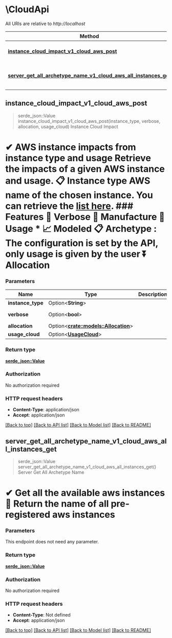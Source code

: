 # \CloudApi

All URIs are relative to *http://localhost*

Method | HTTP request | Description
------------- | ------------- | -------------
[**instance_cloud_impact_v1_cloud_aws_post**](CloudApi.md#instance_cloud_impact_v1_cloud_aws_post) | **POST** /v1/cloud/aws | Instance Cloud Impact
[**server_get_all_archetype_name_v1_cloud_aws_all_instances_get**](CloudApi.md#server_get_all_archetype_name_v1_cloud_aws_all_instances_get) | **GET** /v1/cloud/aws/all_instances | Server Get All Archetype Name



## instance_cloud_impact_v1_cloud_aws_post

> serde_json::Value instance_cloud_impact_v1_cloud_aws_post(instance_type, verbose, allocation, usage_cloud)
Instance Cloud Impact

# ✔ ️AWS instance impacts from instance type and usage  Retrieve the impacts of a given AWS instance and usage.  📋 Instance type   AWS name of the chosen instance. You can retrieve the [list here](#/cloud/server_get_all_archetype_name_v1_cloud_all_aws_instances_get). ### Features  👄 Verbose  🔨 Manufacture  🔌 Usage   * 📈 Modeled  📋 Archetype : The configuration is set by the API, only usage is given by the user  ⏬ Allocation

### Parameters


Name | Type | Description  | Required | Notes
------------- | ------------- | ------------- | ------------- | -------------
**instance_type** | Option<**String**> |  |  |
**verbose** | Option<**bool**> |  |  |[default to true]
**allocation** | Option<[**crate::models::Allocation**](.md)> |  |  |
**usage_cloud** | Option<[**UsageCloud**](UsageCloud.md)> |  |  |

### Return type

[**serde_json::Value**](serde_json::Value.md)

### Authorization

No authorization required

### HTTP request headers

- **Content-Type**: application/json
- **Accept**: application/json

[[Back to top]](#) [[Back to API list]](../README.md#documentation-for-api-endpoints) [[Back to Model list]](../README.md#documentation-for-models) [[Back to README]](../README.md)


## server_get_all_archetype_name_v1_cloud_aws_all_instances_get

> serde_json::Value server_get_all_archetype_name_v1_cloud_aws_all_instances_get()
Server Get All Archetype Name

# ✔ ️Get all the available aws instances 📜 Return the name of all pre-registered aws instances

### Parameters

This endpoint does not need any parameter.

### Return type

[**serde_json::Value**](serde_json::Value.md)

### Authorization

No authorization required

### HTTP request headers

- **Content-Type**: Not defined
- **Accept**: application/json

[[Back to top]](#) [[Back to API list]](../README.md#documentation-for-api-endpoints) [[Back to Model list]](../README.md#documentation-for-models) [[Back to README]](../README.md)

